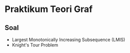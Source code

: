# Praktikum Teori Graf

## Soal
- Largest Monotonically Increasing Subsequence (LMIS)
- Knight's Tour Problem

